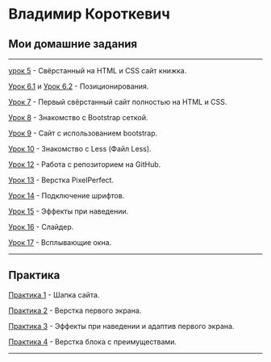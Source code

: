 

# Владимир Короткевич



## Мои домашние задания

***

[урок 5](https://VladimirVaize.github.io/lesson_5/ "...") - Свёрстанный на HTML и CSS сайт книжка.


[Урок 6.1](https://VladimirVaize.github.io/lesson_6.1/ "...") и [Урок 6.2](https://VladimirVaize.github.io/lesson_6.2/ "...") - Позиционирования.


[Урок 7](https://VladimirVaize.github.io/lesson_7/ "...") - Первый свёрстанный сайт полностью на HTML и CSS.


[Урок 8](https://VladimirVaize.github.io/lesson_8/ "...") - Знакомство с Bootstrap сеткой.


[Урок 9](https://VladimirVaize.github.io/lesson_9/ "...") - Сайт с использованием bootstrap.


[Урок 10](https://VladimirVaize.github.io/lesson_10/ "...") - Знакомство с Less (Файл Less).


[Урок 12](https://github.com/VladimirVaize/VladimirVaize.github.io "...") - Работа с репозиторием на GitHub.


[Урок 13](https://VladimirVaize.github.io/lesson_13/ "...") - Верстка PixelPerfect.


[Урок 14](https://VladimirVaize.github.io/lesson_14/ "...") - Подключение шрифтов.


[Урок 15](https://vladimirvaize.github.io/lesson_15/ "...") - Эффекты при наведении.


[Урок 16](https://vladimirvaize.github.io/lesson_16/index.html "...") - Слайдер.


[Урок 17](https://vladimirvaize.github.io/lesson_17/ "...") - Всплывающие окна.

***
## Практика


[Практика 1](https://VladimirVaize.github.io/practice_1/ "...") - Шапка сайта.


[Практика 2](https://vladimirvaize.github.io/practice_2/ "...") - Верстка первого экрана.


[Практика 3](https://vladimirvaize.github.io/practice_3/ "...") - Эффекты при наведении и адаптив первого экрана.


[Практика 4](https://vladimirvaize.github.io/practice_4/ "...") - Верстка блока с преимуществами.


***
